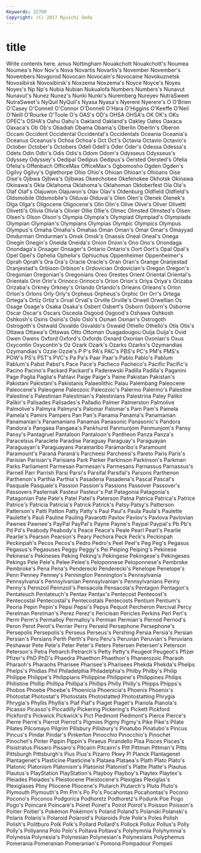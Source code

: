 ```yaml
---
Keywords: 32700 
Copyright: (C) 2017 Ryuichi Ueda
---
```


# title

Write contents here.
amus Nottingham Nouakchott Nouakchott's Noumea Noumea's Nov Nov's Nova Novartis
Novartis's November November's Novembers Novgorod Novocain Novocain's Novocaine Novokuznetsk Novosibirsk
Novosibirsk's Noxzema Noxzema's Noyce Noyce's Noyes Noyes's Np Np's Nubia
Nubian Nukualofa Numbers Numbers's Nunavut Nunavut's Nunez Nunez's Nunki Nunki's
Nuremberg Nureyev NutraSweet NutraSweet's NyQuil NyQuil's Nyasa Nyasa's Nyerere Nyerere's
O O'Brien O'Casey O'Connell O'Connor O'Donnell O'Hara O'Higgins O'Keeffe O'Neil
O'Neill O'Rourke O'Toole O's OAS's OD's OHSA OHSA's OK OK's
OKs OPEC's OSHA's Oahu Oahu's Oakland Oakland's Oakley Oates Oaxaca
Oaxaca's Ob Ob's Obadiah Obama Obama's Oberlin Oberlin's Oberon Occam
Occident Occidental Occidental's Occidentals Oceania Oceania's Oceanus Oceanus's Ochoa Ochoa's
Oct Oct's Octavia Octavio Octavio's October October's Octobers Odell Odell's
Oder Oder's Odessa Odessa's Odets Odin Odin's Odis Odis's Odom
Odom's Odysseus Odysseus's Odyssey Odyssey's Oedipal Oedipus Oedipus's Oersted Oersted's
Ofelia Ofelia's Offenbach OfficeMax OfficeMax's Ogbomosho Ogden Ogden's Ogilvy Ogilvy's
Oglethorpe Ohio Ohio's Ohioan Ohioan's Ohioans Oise Oise's Ojibwa Ojibwa's
Ojibwas Okeechobee Okefenokee Okhotsk Okinawa Okinawa's Okla Oklahoma Oklahoma's Oklahoman
Oktoberfest Ola Ola's Olaf Olaf's Olajuwon Olajuwon's Olav Olav's Oldenburg
Oldfield Oldfield's Oldsmobile Oldsmobile's Olduvai Olduvai's Olen Olen's Olenek Olenek's
Olga Olga's Oligocene Oligocene's Olin Olin's Olive Olive's Oliver Olivetti
Olivetti's Olivia Olivia's Olivier Ollie Ollie's Olmec Olmsted Olmsted's Olsen
Olsen's Olson Olson's Olympia Olympia's Olympiad Olympiad's Olympiads Olympian Olympian's
Olympians Olympias Olympic Olympics Olympus Olympus's Omaha Omaha's Omahas Oman
Oman's Omar Omar's Omayyad Omdurman Omdurman's Omsk Omsk's Onassis Oneal
Oneal's Onega Onegin Onegin's Oneida Oneida's Onion Onion's Ono Ono's
Onondaga Onondaga's Onsager Onsager's Ontario Ontario's Oort Oort's Opal Opal's
Opel Opel's Ophelia Ophelia's Ophiuchus Oppenheimer Oppenheimer's Oprah Oprah's Ora
Ora's Oracle Oracle's Oran Oran's Orange Oranjestad Oranjestad's Orbison Orbison's
Ordovician Ordovician's Oregon Oregon's Oregonian Oregonian's Oregonians Oreo Orestes Orient
Oriental Oriental's Orientals Orin Orin's Orinoco Orinoco's Orion Orion's Oriya
Oriya's Orizaba Orizaba's Orkney Orkney's Orlando Orlando's Orleans Orleans's Orlon
Orlon's Orlons Orly Orly's Orpheus Orpheus's Orphic Orr Orr's Ortega
Ortega's Ortiz Ortiz's Orval Orval's Orville Orville's Orwell Orwellian Os
Osage Osage's Osaka Osaka's Osbert Osbert's Osborn Osborn's Osborne Oscar
Oscar's Oscars Osceola Osgood Osgood's Oshawa Oshkosh Oshkosh's Osiris Osiris's
Oslo Oslo's Osman Osman's Ostrogoth Ostrogoth's Ostwald Osvaldo Osvaldo's Oswald
Othello Othello's Otis Otis's Ottawa Ottawa's Ottawas Otto Ottoman Ouagadougou
Ouija Ouija's Ovid Owen Owens Oxford Oxford's Oxfords Oxnard Oxonian
Oxonian's Oxus Oxycontin Oxycontin's Oz Ozark Ozark's Ozarks Ozarks's Ozymandias
Ozymandias's Ozzie Ozzie's P P's PA's PAC's PBS's PC's PM's
PMS's POW's PS's PST's PVC's Pa Pa's Paar Paar's Pablo
Pablo's Pablum Pablum's Pabst Pabst's Pace Pace's Pacheco Pacheco's Pacific
Pacific's Pacino Pacino's Packard Packard's Paderewski Padilla Padilla's Paganini Page
Paglia Paglia's Pahlavi Paige Paige's Paine Pakistan Pakistan's Pakistani Pakistani's
Pakistanis Palaeolithic Palau Palembang Paleocene Paleocene's Paleogene Paleozoic Paleozoic's Palermo
Palermo's Palestine Palestine's Palestinian Palestinian's Palestinians Palestrina Paley Palikir Palikir's
Palisades Palisades's Palladio Palmer Palmerston Palmolive Palmolive's Palmyra Palmyra's Palomar
Palomar's Pam Pam's Pamela Pamela's Pamirs Pampers Pan Pan's Panama
Panama's Panamanian Panamanian's Panamanians Panamas Panasonic Panasonic's Pandora Pandora's Pangaea
Pangaea's Pankhurst Panmunjom Panmunjom's Pansy Pansy's Pantagruel Pantaloon Pantaloon's Pantheon
Panza Panza's Paracelsus Paraclete Paradise Paraguay Paraguay's Paraguayan Paraguayan's Paraguayans
Paramaribo Paramaribo's Paramount Paramount's Paraná Paraná's Parcheesi Parcheesi's Pareto Paris
Paris's Parisian Parisian's Parisians Park Parker Parkinson Parkinson's Parkman Parks
Parliament Parmesan Parmesan's Parmesans Parnassus Parnassus's Parnell Parr Parrish Parsi
Parsi's Parsifal Parsifal's Parsons Parthenon Parthenon's Parthia Parthia's Pasadena Pasadena's
Pascal Pascal's Pasquale Pasquale's Passion Passion's Passions Passover Passover's Passovers
Pasternak Pasteur Pasteur's Pat Patagonia Patagonia's Patagonian Pate Pate's Patel
Patel's Paterson Patna Patrica Patrica's Patrice Patrice's Patricia Patricia's Patrick
Patrick's Patsy Patsy's Patterson Patterson's Patti Patton Patty Patty's Paul
Paul's Paula Paula's Paulette Paulette's Pauli Pauline Pauling Pavarotti Pavlov
Pavlov's Pavlova Pavlovian Pawnee Pawnee's PayPal PayPal's Payne Payne's Paypal
Paypal's Pb Pb's Pd Pd's Peabody Peabody's Peace Peace's Peale
Pearl Pearl's Pearlie Pearlie's Pearson Pearson's Peary Pechora Peck Peck's
Peckinpah Peckinpah's Pecos Pecos's Pedro Pedro's Peel Peel's Peg Peg's
Pegasus Pegasus's Pegasuses Peggy Peggy's Pei Peiping Peiping's Pekinese Pekinese's
Pekineses Peking Peking's Pekingese Pekingese's Pekingeses Pekings Pele Pele's Pelee
Pelee's Peloponnese Peloponnese's Pembroke Pembroke's Pena Pena's Penderecki Penderecki's Penelope
Penelope's Penn Penney Penney's Pennington Pennington's Pennsylvania Pennsylvania's Pennsylvanian Pennsylvanian's
Pennsylvanians Penny Penny's Pennzoil Pennzoil's Pensacola Pensacola's Pentagon Pentagon's Pentateuch
Pentateuch's Pentax Pentax's Pentecost Pentecost's Pentecostal Pentecostal's Pentecostals Pentecosts Pentium
Pentium's Peoria Pepin Pepin's Pepsi Pepsi's Pepys Pequot Percheron Percival
Percy Perelman Perelman's Perez Perez's Periclean Pericles Perkins Perl Perl's
Perm Perm's Permalloy Permalloy's Permian Permian's Pernod Pernod's Peron Perot
Perot's Perrier Perry Perseid Persephone Persephone's Persepolis Persepolis's Perseus Perseus's
Pershing Persia Persia's Persian Persian's Persians Perth Perth's Peru Peru's
Peruvian Peruvian's Peruvians Peshawar Pete Pete's Peter Peter's Peters Petersen
Petersen's Peterson Peterson's Petra Petrarch Petrarch's Petty Petty's Peugeot Peugeot's
Pfizer Pfizer's PhD PhD's Phaedra Phaethon Phaethon's Phanerozoic Pharaoh Pharaoh's
Pharaohs Pharisee Pharisee's Pharisees Phekda Phekda's Phelps Phelps's Phidias Phil
Philadelphia Philadelphia's Philby Philby's Philip Philippe Philippe's Philippians Philippine Philippine's
Philippines Philips Philistine Phillip Phillipa Phillipa's Phillips Philly Philly's Phipps
Phipps's Phobos Phoebe Phoebe's Phoenicia Phoenicia's Phoenix Phoenix's Photostat Photostat's
Photostats Photostatted Photostatting Phrygia Phrygia's Phyllis Phyllis's Piaf Piaf's Piaget
Piaget's Pianola Pianola's Picasso Picasso's Piccadilly Pickering Pickering's Pickett Pickford
Pickford's Pickwick Pickwick's Pict Piedmont Piedmont's Pierce Pierce's Pierre Pierre's
Pierrot Pierrot's Pigmies Pigmy Pigmy's Pike Pike's Pilate Pilates Pilcomayo
Pilgrim Pillsbury Pillsbury's Pinatubo Pinatubo's Pincus Pincus's Pindar Pindar's Pinkerton
Pinocchio Pinocchio's Pinochet Pinochet's Pinter Pippin Pippin's Piraeus Pirandello Pisa
Pisces Pisces's Pisistratus Pissaro Pissaro's Pitcairn Pitcairn's Pitt Pittman Pittman's
Pitts Pittsburgh Pittsburgh's Pius Pius's Pizarro Pkwy Pl Planck Plantagenet
Plantagenet's Plasticine Plasticine's Plataea Plataea's Plath Plato Plato's Platonic Platonism
Platonism's Platonist Platonist's Platte Platte's Plautus Plautus's PlayStation PlayStation's Playboy
Playboy's Playtex Playtex's Pleiades Pleiades's Pleistocene Pleistocene's Plexiglas Plexiglas's Plexiglases
Pliny Pliocene Pliocene's Plutarch Plutarch's Pluto Pluto's Plymouth Plymouth's Pm
Pm's Po Po's Pocahontas Pocahontas's Pocono Pocono's Poconos Podgorica Podhoretz
Podhoretz's Podunk Poe Pogo Pogo's Poincaré Poincaré's Poiret Poiret's Poirot
Poirot's Poisson Poisson's Poitier Poitier's Pokémon Pokémon's Poland Poland's Polanski
Polanski's Polaris Polaris's Polaroid Polaroid's Polaroids Pole Pole's Poles Polish
Polish's Politburo Polk Polk's Pollard Pollard's Pollock Pollux Pollux's Polly
Polly's Pollyanna Polo Polo's Poltava Poltava's Polyhymnia Polyhymnia's Polynesia Polynesia's
Polynesian Polynesian's Polynesians Polyphemus Pomerania Pomeranian Pomeranian's Pomona Pompadour Pompeii
